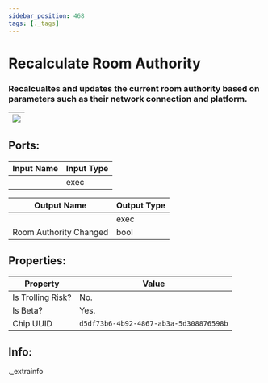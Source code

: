```yaml
---
sidebar_position: 468
tags: [._tags]
---
```


# Recalculate Room Authority


### Recalcualtes and updates the current room authority based on parameters such as their network connection and platform.

| ![](https://images-ext-2.discordapp.net/external/MPmIaQzlEPmgGWlgi-WxBBXt0Bjv_zWPkg1y1f_sy3s/https/www.recroomcircuits.com/image/circuit/absolute-value?width=206&height=108) |
|-----|

## Ports:

| Input Name | Input Type |
|-----------|-----------|
|  | exec |

| Output Name | Output Type |
|-----------|-----------|
|  | exec |
| Room Authority Changed | bool |

## Properties:

| Property  | Value |
|-------------------|-----------|
| Is Trolling Risk? | No. |
| Is Beta? | Yes. |
| Chip UUID | `d5df73b6-4b92-4867-ab3a-5d308876598b` |

## Info:
._extrainfo